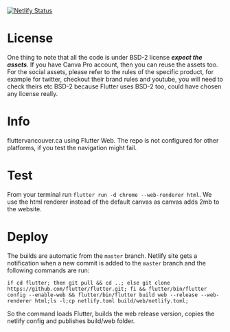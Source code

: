 [![Netlify Status](https://api.netlify.com/api/v1/badges/18f570a1-97f9-4e64-be23-f9b26ebf1279/deploy-status)](https://app.netlify.com/sites/compassionate-chandrasekhar-dfa50c/deploys)

# License
One thing to note that all the code is under BSD-2 license ***expect the assets***. If you have Canva Pro account, then you can reuse the assets too. For the social assets, please refer to the rules of the specific product, for example for twitter, checkout their brand rules and youtube, you will need to check theirs etc BSD-2 because Flutter uses BSD-2 too, could have chosen any license really.

# Info

fluttervancouver.ca using Flutter Web. The repo is not configured for other platforms, if you test the navigation might fail.

# Test

From your terminal run ```flutter run -d chrome --web-renderer html```. We use the html renderer instead of the default canvas as canvas adds 2mb to the website.

# Deploy

The builds are automatic from the ```master``` branch. Netlify site gets a notification when a new commit is added to the ```master``` branch and the following commands are run:

```
if cd flutter; then git pull && cd ..; else git clone https://github.com/flutter/flutter.git; fi && flutter/bin/flutter config --enable-web && flutter/bin/flutter build web --release --web-renderer html;ls -l;cp netlify.toml build/web/netlify.toml;
```

So the command loads Flutter, builds the web release version, copies the netlify config and publishes build/web folder.
